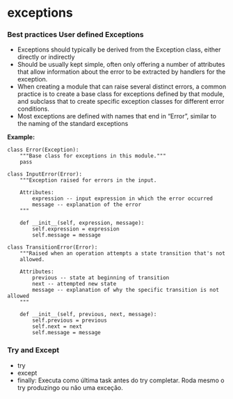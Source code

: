 # exceptions

### Best practices User defined Exceptions

- Exceptions should typically be derived from the Exception class, either directly or indirectly
- Should be usually kept simple, often only offering a number of attributes that allow information about the error to be extracted by handlers for the exception.
- When creating a module that can raise several distinct errors, a common practice is to create a base class for exceptions defined by that module, and subclass that to create specific exception classes for different error conditions.
- Most exceptions are defined with names that end in “Error”, similar to the naming of the standard exceptions

**Example:**

```
class Error(Exception):
    """Base class for exceptions in this module."""
    pass

class InputError(Error):
    """Exception raised for errors in the input.

    Attributes:
        expression -- input expression in which the error occurred
        message -- explanation of the error
    """

    def __init__(self, expression, message):
        self.expression = expression
        self.message = message

class TransitionError(Error):
    """Raised when an operation attempts a state transition that's not
    allowed.

    Attributes:
        previous -- state at beginning of transition
        next -- attempted new state
        message -- explanation of why the specific transition is not allowed
    """

    def __init__(self, previous, next, message):
        self.previous = previous
        self.next = next
        self.message = message
```

### Try and Except

- try
- except
- finally: Executa como última task antes do try completar. Roda mesmo o try produzingo ou não uma exceção.